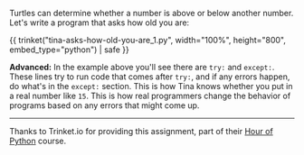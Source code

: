Turtles can determine whether a number is above or below another number.  Let's write a program that asks how old you are:

{{ trinket("tina-asks-how-old-you-are_1.py", width="100%", height="800", embed_type="python") | safe }}

**Advanced:** In the example above you'll see there are `try:` and `except:`.  These lines try to run code that comes after `try:`, and if any errors happen, do what's in the `except:` section.  This is how Tina knows whether you put in a real number like `15`.  This is how real programmers change the behavior of programs based on any errors that might come up.

---

Thanks to Trinket.io for providing this assignment, 
part of their [Hour of Python](https://hourofpython.com/a-visual-introduction-to-python/) 
course.